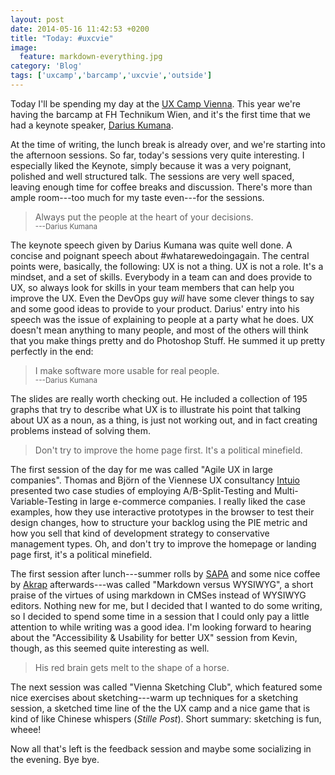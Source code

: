 ```yaml
---
layout: post
date: 2014-05-16 11:42:53 +0200
title: "Today: #uxcvie"
image:
  feature: markdown-everything.jpg
category: 'Blog'
tags: ['uxcamp','barcamp','uxcvie','outside']
---
```


Today I'll be spending my day at the [UX Camp Vienna][1]. This year we're having the barcamp at FH Technikum Wien, and it's the first time that we had a keynote speaker, [Darius Kumana][2].

At the time of writing, the lunch break is already over, and we're starting into the afternoon sessions. So far, today's sessions very quite interesting. I especially liked the Keynote, simply because it was a very poignant, polished and well structured talk. The sessions are very well spaced, leaving enough time for coffee breaks and discussion. There's more than ample room---too much for my taste even---for the sessions.

> Always put the people at the heart of your decisions.  
> <small>---Darius Kumana</small>

The keynote speech given by Darius Kumana was quite well done. A concise and poignant speech about #whatarewedoingagain. The central points were, basically, the following: UX is not a thing. UX is not a role. It's a mindset, and a set of skills. Everybody in a team can and does provide to UX, so always look for skills in your team members that can help you improve the UX. Even the DevOps guy _will_ have some clever things to say and some good ideas to provide to your product. Darius' entry into his speech was the issue of explaining to people at a party what he does. UX doesn't mean anything to many people, and most of the others will think that you make things pretty and do Photoshop Stuff. He summed it up pretty perfectly in the end:

> I make software more usable for real people.  
> <small>---Darius Kumana</small>

The slides are really worth checking out. He included a collection of 195 graphs that try to describe what UX is to illustrate his point that talking about UX as a noun, as a thing, is just not working out, and in fact creating problems instead of solving them.

> Don't try to improve the home page first. It's a political minefield.

The first session of the day for me was called "Agile UX in large companies". Thomas and Björn of the Viennese UX consultancy [Intuio][3] presented two case studies of employing A/B-Split-Testing and Multi-Variable-Testing in large e-commerce companies. I really liked the case examples, how they use interactive prototypes in the browser to test their design changes, how to structure your backlog using the PIE metric and how you sell that kind of development strategy to conservative management types. Oh, and don't try to improve the homepage or landing page first, it's a political minefield.

The first session after lunch---summer rolls by [SAPA][4] and some nice coffee by [Akrap][5] afterwards---was called "Markdown versus WYSIWYG", a short praise of the virtues of using markdown in CMSes instead of WYSIWYG editors. Nothing new for me, but I decided that I wanted to do some writing, so I decided to spend some time in a session that I could only pay a little attention to while writing was a good idea. I'm looking forward to hearing about the "Accessibility & Usability for better UX" session from Kevin, though, as this seemed quite interesting as well.

> His red brain gets melt to the shape of a horse.

The next session was called "Vienna Sketching Club", which featured some nice exercises about sketching---warm up techniques for a sketching session, a sketched time line of the the UX camp and a nice game that is kind of like Chinese whispers (_Stille Post_). Short summary: sketching is fun, wheee!

Now all that's left is the feedback session and maybe some socializing in the evening. Bye bye.

[1]: http://uxcamp.at/
[2]: http://uxcamp.at/de/2014/03/keynote-speaker-darius-kumana/
[3]: http://intuio.at/en/
[4]: http://www.sapa.at/
[5]: http://www.akrapcoffee.com/